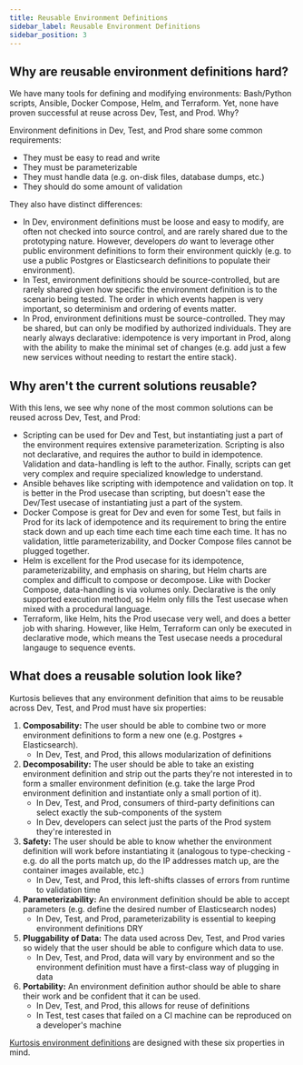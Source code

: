 ```yaml
---
title: Reusable Environment Definitions
sidebar_label: Reusable Environment Definitions
sidebar_position: 3
---
```


Why are reusable environment definitions hard?
----------------------------------------------
We have many tools for defining and modifying environments: Bash/Python scripts, Ansible, Docker Compose, Helm, and Terraform. Yet, none have proven successful at reuse across Dev, Test, and Prod. Why?

Environment definitions in Dev, Test, and Prod share some common requirements:

- They must be easy to read and write
- They must be parameterizable
- They must handle data (e.g. on-disk files, database dumps, etc.)
- They should do some amount of validation

They also have distinct differences:

- In Dev, environment definitions must be loose and easy to modify, are often not checked into source control, and are rarely shared due to the prototyping nature. However, developers _do_ want to leverage other public environment definitions to form their environment quickly (e.g. to use a public Postgres or Elasticsearch definitions to populate their environment).
- In Test, environment definitions should be source-controlled, but are rarely shared given how specific the environment definition is to the scenario being tested. The order in which events happen is very important, so determinism and ordering of events matter.
- In Prod, environment definitions must be source-controlled. They may be shared, but can only be modified by authorized individuals. They are nearly always declarative: idempotence is very important in Prod, along with the ability to make the minimal set of changes (e.g. add just a few new services without needing to restart the entire stack).

Why aren't the current solutions reusable?
------------------------------------------
With this lens, we see why none of the most common solutions can be reused across Dev, Test, and Prod:

- Scripting can be used for Dev and Test, but instantiating just a part of the environment requires extensive parameterization. Scripting is also not declarative, and requires the author to build in idempotence. Validation and data-handling is left to the author. Finally, scripts can get very complex and require specialized knowledge to understand.
- Ansible behaves like scripting with idempotence and validation on top. It is better in the Prod usecase than scripting, but doesn't ease the Dev/Test usecase of instantiating just a part of the system.
- Docker Compose is great for Dev and even for some Test, but fails in Prod for its lack of idempotence and its requirement to bring the entire stack down and up each time each time each time each time. It has no validation, little parameterizability, and Docker Compose files cannot be plugged together.
- Helm is excellent for the Prod usecase for its idempotence, parameterizability, and emphasis on sharing, but Helm charts are complex and difficult to compose or decompose. Like with Docker Compose, data-handling is via volumes only. Declarative is the only supported execution method, so Helm only fills the Test usecase when mixed with a procedural language.
- Terraform, like Helm, hits the Prod usecase very well, and does a better job with sharing. However, like Helm, Terraform can only be executed in declarative mode, which means the Test usecase needs a procedural langauge to sequence events.

What does a reusable solution look like?
----------------------------------------
Kurtosis believes that any environment definition that aims to be reusable across Dev, Test, and Prod must have six properties:

1. **Composability:** The user should be able to combine two or more environment definitions to form a new one (e.g. Postgres + Elasticsearch).
    - In Dev, Test, and Prod, this allows modularization of definitions
1. **Decomposability:** The user should be able to take an existing environment definition and strip out the parts they're not interested in to form a smaller environment definition (e.g. take the large Prod environment definition and instantiate only a small portion of it).
    - In Dev, Test, and Prod, consumers of third-party definitions can select exactly the sub-components of the system
    - In Dev, developers can select just the parts of the Prod system they're interested in
1. **Safety:** The user should be able to know whether the environment definition will work before instantiating it (analogous to type-checking - e.g. do all the ports match up, do the IP addresses match up, are the container images available, etc.)
    - In Dev, Test, and Prod, this left-shifts classes of errors from runtime to validation time
1. **Parameterizability:** An environment definition should be able to accept parameters (e.g. define the desired number of Elasticsearch nodes)
    - In Dev, Test, and Prod, parameterizability is essential to keeping environment definitions DRY
1. **Pluggability of Data:** The data used across Dev, Test, and Prod varies so widely that the user should be able to configure which data to use.
    - In Dev, Test, and Prod, data will vary by environment and so the environment definition must have a first-class way of plugging in data
1. **Portability:** An environment definition author should be able to share their work and be confident that it can be used.
    - In Dev, Test, and Prod, this allows for reuse of definitions
    - In Test, test cases that failed on a CI machine can be reproduced on a developer's machine

[Kurtosis environment definitions][starlark] are designed with these six properties in mind.


[starlark]: ./starlark.md
